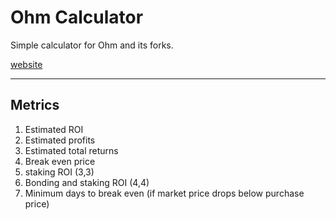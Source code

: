 # Ohm Calculator
Simple calculator for Ohm and its forks.

[website](https://ohm-calculator-taupe.vercel.app)

---

## Metrics
1. Estimated ROI
2. Estimated profits
3. Estimated total returns
4. Break even price
5. staking ROI (3,3)
6. Bonding and staking ROI (4,4)
7. Minimum days to break even (if market price drops below purchase price)

